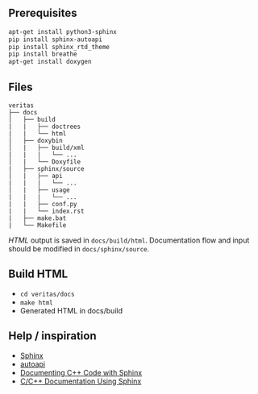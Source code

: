 ## Prerequisites

```sh
apt-get install python3-sphinx
pip install sphinx-autoapi
pip install sphinx_rtd_theme
pip install breathe
apt-get install doxygen
```

## Files

```
veritas
├── docs
│   ├── build
|	|   ├── doctrees
|	|   └── html
│   ├── doxybin
│   |   ├── build/xml
|   |   |   └── ...
│   |   └── Doxyfile
|   ├── sphinx/source
│   |   ├── api
|   |   |   └── ...
│   |   ├── usage
|   |   |   └── ...
|   |   ├── conf.py
|   |   └── index.rst
|   ├── make.bat
|   └── Makefile
```

_HTML_ output is saved in `docs/build/html`.
Documentation flow and input should be modified in `docs/sphinx/source`.

## Build HTML

- `cd veritas/docs`
- `make html`
- Generated HTML in docs/build

## Help / inspiration

- [Sphinx](https://www.sphinx-doc.org/en/master/index.html)
- [autoapi](https://sphinx-autoapi.readthedocs.io/en/latest/index.html)
- [Documenting C++ Code with Sphinx](https://medium.com/@aytackahveci93/documenting-c-code-with-sphinx-d6315b338615)
- [C/C++ Documentation Using Sphinx](https://leimao.github.io/blog/CPP-Documentation-Using-Sphinx/)
